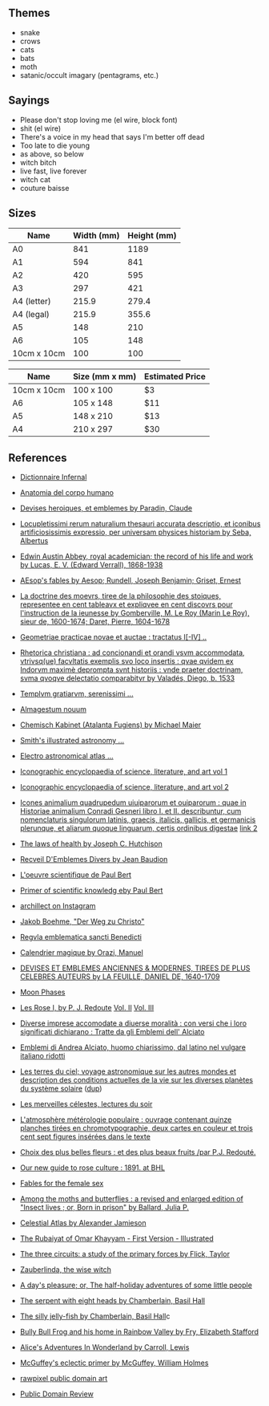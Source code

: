 
Themes
---

* snake
* crows
* cats
* bats
* moth
* satanic/occult imagary (pentagrams, etc.)

Sayings
---

* Please don't stop loving me (el wire, block font)
* shit (el wire)
* There's a voice in my head that says I'm better off dead
* Too late to die young
* as above, so below
* witch bitch
* live fast, live forever
* witch cat
* couture baisse

Sizes
---

| Name | Width (mm) | Height (mm) |
|------|-------|--------|
| A0 | 841 | 1189 |
| A1 | 594 | 841 |
| A2 | 420 | 595 |
| A3 | 297 | 421 |
| A4 (letter) | 215.9 | 279.4 |
| A4 (legal) |  215.9 | 355.6 |
| A5 | 148 | 210 |
| A6 | 105 | 148 |
| 10cm x 10cm | 100 | 100 |

| Name | Size (mm x mm) | Estimated Price |
|------|----------------|-----------------|
| 10cm x 10cm | 100 x 100 | $3 |
| A6 | 105 x 148  | $11  |
| A5 | 148 x 210 | $13 |
| A4 | 210 x 297 | $30 |


References
---


* [Dictionnaire Infernal](https://archive.org/details/bub_gb_KSRbAAAAcAAJ)
* [Anatomia del corpo humano](https://archive.org/details/9617625.nlm.nih.gov)
* [Devises heroiques, et emblemes by Paradin, Claude](https://archive.org/details/devisesheroiques01para)
* [Locupletissimi rerum naturalium thesauri accurata descriptio, et iconibus artificiosissimis expressio, per universam physices historiam by Seba, Albertus](https://archive.org/details/Locupletissimir2Seba)
* [Edwin Austin Abbey, royal academician; the record of his life and work by Lucas, E. V. (Edward Verrall), 1868-1938](https://archive.org/details/edwinaustinabbey01luca)
* [AEsop's fables by Aesop; Rundell, Joseph Benjamin; Griset, Ernest](https://archive.org/details/aesopsfables00aesorich)
* [La doctrine des moevrs, tiree de la philosophie des stoiques, representee en cent tableavx et expliqvee en cent discovrs pour l'instruction de la ieunesse by Gomberville, M. Le Roy (Marin Le Roy), sieur de, 1600-1674; Daret, Pierre, 1604-1678](https://archive.org/details/ladoctrinedesmoe01gomb)
* [Geometriae practicae novae et auctae : tractatus I[-IV] ..](https://archive.org/details/geometriaepracti00schw)
* [Rhetorica christiana : ad concionandi et orandi vsvm accommodata, vtrivsq(ue) facvltatis exemplis svo loco insertis : qvae qvidem ex Indorvm maximè deprompta svnt historiis : vnde praeter doctrinam, svma qvoqve delectatio comparabitvr by Valadés, Diego, b. 1533](https://archive.org/details/rhetoricachristi00vala)
* [Templvm gratiarvm, serenissimi ... ](https://archive.org/details/templvmgratiarvm00sade)
* [Almagestum nouum](https://archive.org/details/bub_gb_KcKeqsUu7FwC)
* [Chemisch Kabinet (Atalanta Fugiens) by Michael Maier ](https://archive.org/details/ChemischKabinetatalantaFugiens)
* [Smith's illustrated astronomy ...](https://archive.org/details/Smithquotsillus00Smit)
* [Electro astronomical atlas ... ](https://archive.org/details/electroastronomi00spoouoft)
* [Iconographic encyclopaedia of science, literature, and art vol 1](https://archive.org/details/IconographicencPLATHeck)
* [Iconographic encyclopaedia of science, literature, and art vol 2](https://archive.org/details/IconographicencPLATHeckA)
* [Icones animalium quadrupedum uiuiparorum et ouiparorum : quae in Historiae animalium Conradi Gesneri libro I. et II. describuntur, cum nomenclaturis singulorum latinis, graecis, italicis, gallicis, et germanicis plerunque, et aliarum quoque linguarum, certis ordinibus digestae](https://archive.org/stream/iconesanimaliumq00gess#page/190) [link 2](https://archive.org/details/iconesanimaliumq00gess/page/n9)
* [The laws of health by Joseph C. Hutchison](https://archive.org/stream/lawsofhealth00hutc#page/78)
* [Recveil D'Emblemes Divers by Jean Baudion](https://digi.ub.uni-heidelberg.de/diglit/baudoin1638bd1/0454/image)
* [L'oeuvre scientifique de Paul Bert](https://archive.org/stream/BIUSante_90945x37x01#page/n41)
* [Primer of scientific knowledg eby Paul Bert](https://archive.org/stream/primerscientifi01bertgoog#page/n4)
* [archillect on Instagram](https://www.instagram.com/archillect.png/?hl=en)
* [Jakob Boehme, "Der Weg zu Christo"](https://archive.org/details/derwegzuchristov00bohm/page/n7)
* [Regvla emblematica sancti Benedicti](https://archive.org/details/regvlaemblematic01bene/page/n83)
* [Calendrier magique by Orazi, Manuel](https://archive.org/details/gri_33125015181288/page/n24)
* [DEVISES ET EMBLEMES ANCIENNES & MODERNES, TIREES DE PLUS CELEBRES AUTEURS by LA FEUILLE, DANIEL DE, 1640-1709](https://archive.org/details/devisesetembleme00lafeu/page/18)
* [Moon Phases](https://upload.wikimedia.org/wikipedia/commons/a/a2/Moon_Phases.svg)
* [Les Rose I, by P. J. Redoute](https://archive.org/details/LesRosesI1817RedoutKpl/page/n54) [Vol. II](https://archive.org/details/LesRosesII1821Redout.2/page/n5) [Vol. III](https://archive.org/details/LesRosesIII1824RedoutKpl/page/n7)
* [Diverse imprese accomodate a diuerse moralità : con versi che i loro significati dichiarano : Tratte da gli Emblemi dell' Alciato](https://archive.org/details/diverseimpresea00alci/page/18)
* [Emblemi di Andrea Alciato, huomo chiarissimo, dal latino nel vulgare italiano ridotti](https://archive.org/details/emblemidiandreaa00alci/page/222)
* [Les terres du ciel; voyage astronomique sur les autres mondes et description des conditions actuelles de la vie sur les diverses planètes du système solaire](https://archive.org/details/lesterresducielv00flam/page/32) ([dup](https://archive.org/details/terresduciel00Flam/page/4))
* [Les merveilles célestes, lectures du soir](https://archive.org/details/lesmerveillesc00flam/page/318)
* [L'atmosphère métérologie populaire : ouvrage contenant quinze planches tirées en chromotypographie, deux cartes en couleur et trois cent sept figures insérées dans le texte](https://archive.org/details/McGillLibrary-125043-2586/page/n119)
* [Choix des plus belles fleurs : et des plus beaux fruits /par P.J. Redouté.](https://archive.org/details/mobot31753000795820/page/87)
* [Our new guide to rose culture : 1891. at BHL](https://www.biodiversitylibrary.org/page/43875622#page/80/mode/1up)

* [Fables for the female sex](https://archive.org/details/fablesforfemales00moor/page/n41)
* [Among the moths and butterflies : a revised and enlarged edition of "Insect lives ; or, Born in prison"
by Ballard, Julia P.](https://archive.org/details/amongmothsbutter00balluoft/page/92)
* [Celestial Atlas by Alexander Jamieson](http://aa.usno.navy.mil/library/artwork/jamieson.htm)
* [The Rubaiyat of Omar Khayyam - First Version - Illustrated](https://archive.org/details/TheRubaiyatOfOmarKhayyam-FirstVersion-Illustrated/page/n109)
* [The three circuits: a study of the primary forces by Flick, Taylor](https://archive.org/details/threecircuitsstu00flic/page/140)
* [Zauberlinda, the wise witch](https://archive.org/details/zauberlindawisew00clap/page/50)
* [A day's pleasure; or, The half-holiday adventures of some little people](https://archive.org/details/dayspleasureorha00geikiala/page/57)
* [The serpent with eight heads by Chamberlain, Basil Hall](https://archive.org/details/serpentwitheight00chamiala/page/n11)
* [The silly jelly-fish by Chamberlain, Basil Hall](https://archive.org/details/sillyjellyfish00chamiala/page/n3)c
* [Bully Bull Frog and his home in Rainbow Valley by Fry, Elizabeth Stafford](https://archive.org/details/bullybullfroghis00frye/page/n11)
* [Alice's Adventures In Wonderland by Carroll, Lewis](https://archive.org/details/AlicesAdventuresInWonderland_201303/page/n18)
* [McGuffey's eclectic primer by McGuffey, William Holmes](https://archive.org/details/mcguffeyseclecti00mcgu/page/26)

* [rawpixel public domain art](https://www.rawpixel.com/category/53/public-domain)
* [Public Domain Review](https://publicdomainreview.org)
